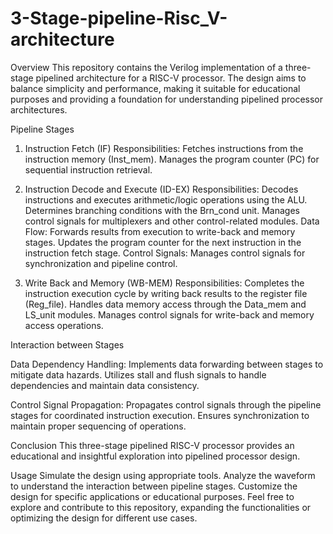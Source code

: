 # 3-Stage-pipeline-Risc_V-architecture

Overview
This repository contains the Verilog implementation of a three-stage pipelined architecture for a RISC-V processor. The design aims to balance simplicity and performance, making it suitable for educational purposes and providing a foundation for understanding pipelined processor architectures.

Pipeline Stages
1. Instruction Fetch (IF)
Responsibilities:
  Fetches instructions from the instruction memory (Inst_mem).
  Manages the program counter (PC) for sequential instruction retrieval.

2. Instruction Decode and Execute (ID-EX)
Responsibilities:
  Decodes instructions and executes arithmetic/logic operations using the ALU.
  Determines branching conditions with the Brn_cond unit.
  Manages control signals for multiplexers and other control-related modules.
Data Flow:
  Forwards results from execution to write-back and memory stages.
  Updates the program counter for the next instruction in the instruction fetch stage.
Control Signals:
  Manages control signals for synchronization and pipeline control.

3. Write Back and Memory (WB-MEM)
Responsibilities:
  Completes the instruction execution cycle by writing back results to the register file (Reg_file).
  Handles data memory access through the Data_mem and LS_unit modules.
  Manages control signals for write-back and memory access operations.

Interaction between Stages

Data Dependency Handling:
  Implements data forwarding between stages to mitigate data hazards.
  Utilizes stall and flush signals to handle dependencies and maintain data consistency.

Control Signal Propagation:
  Propagates control signals through the pipeline stages for coordinated instruction execution.
  Ensures synchronization to maintain proper sequencing of operations.

Conclusion
This three-stage pipelined RISC-V processor provides an educational and insightful exploration into pipelined processor design. 

Usage
Simulate the design using appropriate tools.
Analyze the waveform to understand the interaction between pipeline stages.
Customize the design for specific applications or educational purposes.
Feel free to explore and contribute to this repository, expanding the functionalities or optimizing the design for different use cases.
